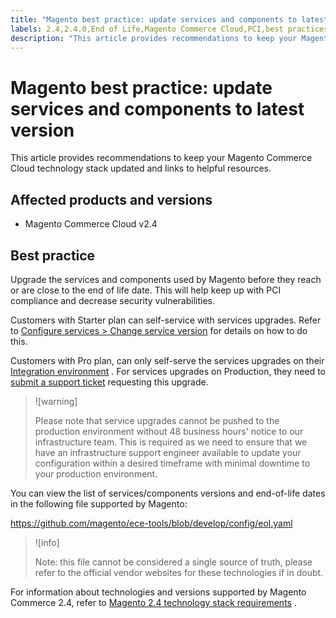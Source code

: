 ```yaml
---
title: "Magento best practice: update services and components to latest version"
labels: 2.4,2.4.0,End of Life,Magento Commerce Cloud,PCI,best practices,security,service,upgrade
description: "This article provides recommendations to keep your Magento Commerce Cloud technology stack updated and links to helpful resources."
---
```


# Magento best practice: update services and components to latest version

This article provides recommendations to keep your Magento Commerce Cloud technology stack updated and links to helpful resources.

## Affected products and versions

* Magento Commerce Cloud v2.4

## Best practice

Upgrade the services and components used by Magento before they reach or are close to the end of life date. This will help keep up with PCI compliance and decrease security vulnerabilities.

Customers with Starter plan can self-service with services upgrades. Refer to [Configure services > Change service version](https://devdocs.magento.com/cloud/project/services.html#change-service-version) for details on how to do this.

Customers with Pro plan, can only self-serve the services upgrades on their [Integration environment](https://support.magento.com/hc/en-us/articles/360043032152-Integration-Environment-enhancement-request-Pro-and-Starter) . For services upgrades on Production, they need to [submit a support ticket](https://support.magento.com/hc/en-us/articles/360000913794-Magento-Help-Center-User-Guide#submit-ticket) requesting this upgrade.

>![warning]
>
>Please note that service upgrades cannot be pushed to the production environment without 48 business hours' notice to our infrastructure team. This is required as we need to ensure that we have an infrastructure support engineer available to update your configuration within a desired timeframe with minimal downtime to your production environment.

You can view the list of services/components versions and end-of-life dates in the following file supported by Magento:

<https://github.com/magento/ece-tools/blob/develop/config/eol.yaml>

>![info]
>
>Note: this file cannot be considered a single source of truth, please refer to the official vendor websites for these technologies if in doubt.

For information about technologies and versions supported by Magento Commerce 2.4, refer to [Magento 2.4 technology stack requirements](https://devdocs.magento.com/guides/v2.4/architecture/tech-stack.html) .